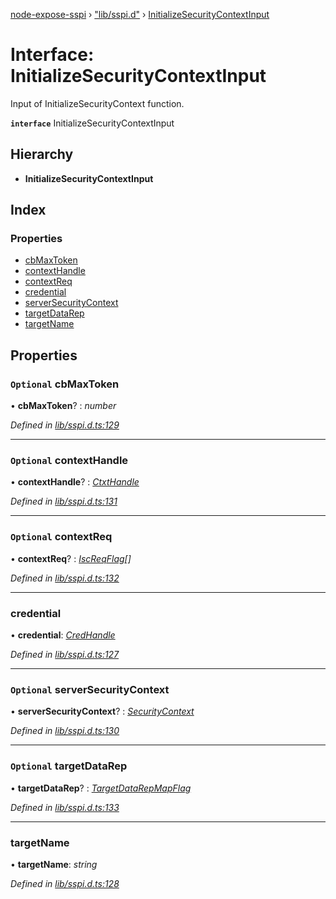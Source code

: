 [node-expose-sspi](../README.md) › ["lib/sspi.d"](../modules/_lib_sspi_d_.md) › [InitializeSecurityContextInput](_lib_sspi_d_.initializesecuritycontextinput.md)

# Interface: InitializeSecurityContextInput

Input of InitializeSecurityContext function.

**`interface`** InitializeSecurityContextInput

## Hierarchy

* **InitializeSecurityContextInput**

## Index

### Properties

* [cbMaxToken](_lib_sspi_d_.initializesecuritycontextinput.md#optional-cbmaxtoken)
* [contextHandle](_lib_sspi_d_.initializesecuritycontextinput.md#optional-contexthandle)
* [contextReq](_lib_sspi_d_.initializesecuritycontextinput.md#optional-contextreq)
* [credential](_lib_sspi_d_.initializesecuritycontextinput.md#credential)
* [serverSecurityContext](_lib_sspi_d_.initializesecuritycontextinput.md#optional-serversecuritycontext)
* [targetDataRep](_lib_sspi_d_.initializesecuritycontextinput.md#optional-targetdatarep)
* [targetName](_lib_sspi_d_.initializesecuritycontextinput.md#targetname)

## Properties

### `Optional` cbMaxToken

• **cbMaxToken**? : *number*

*Defined in [lib/sspi.d.ts:129](https://github.com/jlguenego/node-expose-sspi/blob/d279f70/lib/sspi.d.ts#L129)*

___

### `Optional` contextHandle

• **contextHandle**? : *[CtxtHandle](_lib_sspi_d_.ctxthandle.md)*

*Defined in [lib/sspi.d.ts:131](https://github.com/jlguenego/node-expose-sspi/blob/d279f70/lib/sspi.d.ts#L131)*

___

### `Optional` contextReq

• **contextReq**? : *[IscReqFlag](../modules/_lib_flags_iscreqflag_d_.md#iscreqflag)[]*

*Defined in [lib/sspi.d.ts:132](https://github.com/jlguenego/node-expose-sspi/blob/d279f70/lib/sspi.d.ts#L132)*

___

###  credential

• **credential**: *[CredHandle](_lib_sspi_d_.credhandle.md)*

*Defined in [lib/sspi.d.ts:127](https://github.com/jlguenego/node-expose-sspi/blob/d279f70/lib/sspi.d.ts#L127)*

___

### `Optional` serverSecurityContext

• **serverSecurityContext**? : *[SecurityContext](_lib_sspi_d_.securitycontext.md)*

*Defined in [lib/sspi.d.ts:130](https://github.com/jlguenego/node-expose-sspi/blob/d279f70/lib/sspi.d.ts#L130)*

___

### `Optional` targetDataRep

• **targetDataRep**? : *[TargetDataRepMapFlag](../modules/_lib_flags_targetdatarepmapflag_d_.md#targetdatarepmapflag)*

*Defined in [lib/sspi.d.ts:133](https://github.com/jlguenego/node-expose-sspi/blob/d279f70/lib/sspi.d.ts#L133)*

___

###  targetName

• **targetName**: *string*

*Defined in [lib/sspi.d.ts:128](https://github.com/jlguenego/node-expose-sspi/blob/d279f70/lib/sspi.d.ts#L128)*
